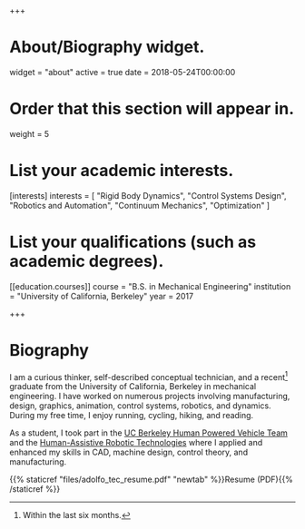 +++
# About/Biography widget.
widget = "about"
active = true
date = 2018-05-24T00:00:00

# Order that this section will appear in.
weight = 5

# List your academic interests.
[interests]
  interests = [
    "Rigid Body Dynamics",
    "Control Systems Design",
    "Robotics and Automation",
    "Continuum Mechanics",
    "Optimization"
  ]

# List your qualifications (such as academic degrees).
[[education.courses]]
  course = "B.S. in Mechanical Engineering"
  institution = "University of California, Berkeley"
  year = 2017

+++

# Biography

I am a curious thinker, self-described conceptual technician, and a recent[^1] graduate from the University of California, Berkeley in mechanical engineering. I have worked on numerous projects involving manufacturing, design, graphics, animation, control systems, robotics, and dynamics. During my free time, I enjoy running, cycling, hiking, and reading.

As a student, I took part in the [UC Berkeley Human Powered Vehicle Team](https://hpv.berkeley.edu) and the [Human-Assistive Robotic Technologies](https://hart.berkeley.edu) where I applied and enhanced my skills in CAD, machine design, control theory, and manufacturing.

{{% staticref "files/adolfo_tec_resume.pdf" "newtab" %}}Resume (PDF){{% /staticref %}}

[^1]: Within the last six months.
